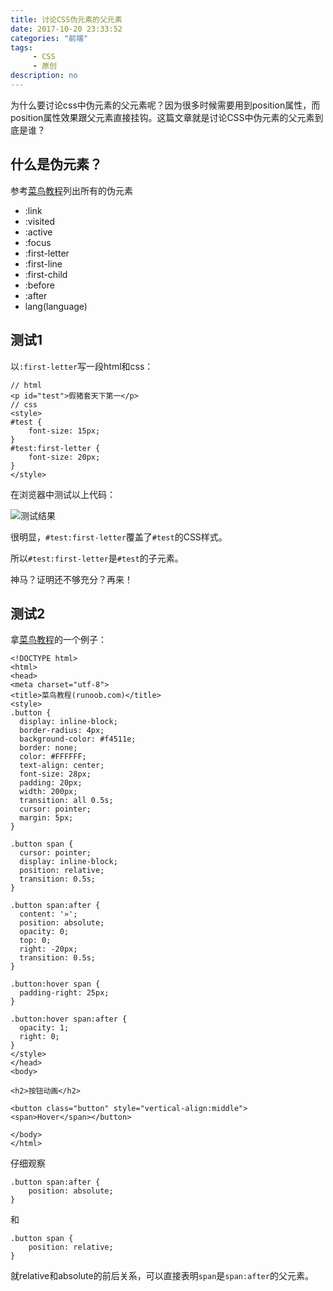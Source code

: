 ```yaml
---
title: 讨论CSS伪元素的父元素
date: 2017-10-20 23:33:52
categories: "前端"
tags:
     - CSS
     - 原创
description: no
---
```


为什么要讨论css中伪元素的父元素呢？因为很多时候需要用到position属性，而position属性效果跟父元素直接挂钩。这篇文章就是讨论CSS中伪元素的父元素到底是谁？
<!--more-->

## 什么是伪元素？
参考[菜鸟教程](http://www.runoob.com/css/css-pseudo-elements.html)列出所有的伪元素
- :link
- :visited
- :active
- :focus
- :first-letter
- :first-line
- :first-child
- :before
- :after
- lang(language)

## 测试1

以`:first-letter`写一段html和css：
```
// html
<p id="test">假猪套天下第一</p>
// css
<style>
#test {
    font-size: 15px;  
}
#test:first-letter {
    font-size: 20px;
}
</style>
```
在浏览器中测试以上代码：

![测试结果](http://ohkgqh4gv.bkt.clouddn.com/1508514453%281%29.png)

很明显，`#test:first-letter`覆盖了`#test`的CSS样式。

所以`#test:first-letter`是`#test`的子元素。

神马？证明还不够充分？再来！

## 测试2
拿[菜鸟教程](http://www.runoob.com/try/try.php?filename=trycss_buttons_animate1)的一个例子：
```
<!DOCTYPE html>
<html>
<head>
<meta charset="utf-8">
<title>菜鸟教程(runoob.com)</title>
<style>
.button {
  display: inline-block;
  border-radius: 4px;
  background-color: #f4511e;
  border: none;
  color: #FFFFFF;
  text-align: center;
  font-size: 28px;
  padding: 20px;
  width: 200px;
  transition: all 0.5s;
  cursor: pointer;
  margin: 5px;
}

.button span {
  cursor: pointer;
  display: inline-block;
  position: relative;
  transition: 0.5s;
}

.button span:after {
  content: '»';
  position: absolute;
  opacity: 0;
  top: 0;
  right: -20px;
  transition: 0.5s;
}

.button:hover span {
  padding-right: 25px;
}

.button:hover span:after {
  opacity: 1;
  right: 0;
}
</style>
</head>
<body>

<h2>按钮动画</h2>

<button class="button" style="vertical-align:middle"><span>Hover</span></button>

</body>
</html>
```
仔细观察
```
.button span:after {
    position: absolute;
}
```
和
```
.button span {
    position: relative;
}
```
就relative和absolute的前后关系，可以直接表明`span`是`span:after`的父元素。
